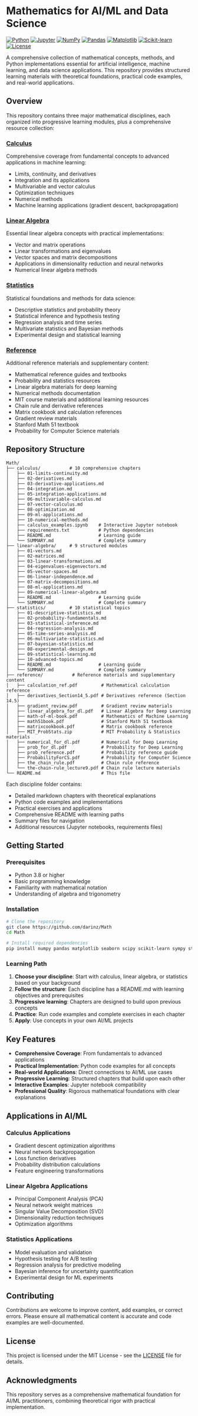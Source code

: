 # Mathematics for AI/ML and Data Science

[![Python](https://img.shields.io/badge/Python-3.8+-blue.svg)](https://www.python.org/downloads/)
[![Jupyter](https://img.shields.io/badge/Jupyter-Notebook-orange.svg)](https://jupyter.org/)
[![NumPy](https://img.shields.io/badge/NumPy-1.21+-green.svg)](https://numpy.org/)
[![Pandas](https://img.shields.io/badge/Pandas-1.3+-blue.svg)](https://pandas.pydata.org/)
[![Matplotlib](https://img.shields.io/badge/Matplotlib-3.4+-orange.svg)](https://matplotlib.org/)
[![Scikit-learn](https://img.shields.io/badge/Scikit--learn-1.0+-orange.svg)](https://scikit-learn.org/)
[![License](https://img.shields.io/badge/License-MIT-yellow.svg)](LICENSE)

A comprehensive collection of mathematical concepts, methods, and Python implementations essential for artificial intelligence, machine learning, and data science applications. This repository provides structured learning materials with theoretical foundations, practical code examples, and real-world applications.

## Overview

This repository contains three major mathematical disciplines, each organized into progressive learning modules, plus a comprehensive resource collection:

### [Calculus](calculus/)
Comprehensive coverage from fundamental concepts to advanced applications in machine learning:
- Limits, continuity, and derivatives
- Integration and its applications
- Multivariable and vector calculus
- Optimization techniques
- Numerical methods
- Machine learning applications (gradient descent, backpropagation)

### [Linear Algebra](linear-algebra/)
Essential linear algebra concepts with practical implementations:
- Vector and matrix operations
- Linear transformations and eigenvalues
- Vector spaces and matrix decompositions
- Applications in dimensionality reduction and neural networks
- Numerical linear algebra methods

### [Statistics](statistics/)
Statistical foundations and methods for data science:
- Descriptive statistics and probability theory
- Statistical inference and hypothesis testing
- Regression analysis and time series
- Multivariate statistics and Bayesian methods
- Experimental design and statistical learning

### [Reference](reference/)
Additional reference materials and supplementary content:
- Mathematical reference guides and textbooks
- Probability and statistics resources
- Linear algebra materials for deep learning
- Numerical methods documentation
- MIT course materials and additional learning resources
- Chain rule and derivative references
- Matrix cookbook and calculation references
- Gradient review materials
- Stanford Math 51 textbook
- Probability for Computer Science materials

## Repository Structure

```
Math/
├── calculus/           # 10 comprehensive chapters
│   ├── 01-limits-continuity.md
│   ├── 02-derivatives.md
│   ├── 03-derivative-applications.md
│   ├── 04-integration.md
│   ├── 05-integration-applications.md
│   ├── 06-multivariable-calculus.md
│   ├── 07-vector-calculus.md
│   ├── 08-optimization.md
│   ├── 09-ml-applications.md
│   ├── 10-numerical-methods.md
│   ├── calculus_examples.ipynb    # Interactive Jupyter notebook
│   ├── requirements.txt           # Python dependencies
│   ├── README.md                  # Learning guide
│   └── SUMMARY.md                 # Complete summary
├── linear-algebra/     # 9 structured modules
│   ├── 01-vectors.md
│   ├── 02-matrices.md
│   ├── 03-linear-transformations.md
│   ├── 04-eigenvalues-eigenvectors.md
│   ├── 05-vector-spaces.md
│   ├── 06-linear-independence.md
│   ├── 07-matrix-decompositions.md
│   ├── 08-ml-applications.md
│   ├── 09-numerical-linear-algebra.md
│   ├── README.md                  # Learning guide
│   └── SUMMARY.md                 # Complete summary
├── statistics/         # 10 statistical topics
│   ├── 01-descriptive-statistics.md
│   ├── 02-probability-fundamentals.md
│   ├── 03-statistical-inference.md
│   ├── 04-regression-analysis.md
│   ├── 05-time-series-analysis.md
│   ├── 06-multivariate-statistics.md
│   ├── 07-bayesian-statistics.md
│   ├── 08-experimental-design.md
│   ├── 09-statistical-learning.md
│   ├── 10-advanced-topics.md
│   ├── README.md                  # Learning guide
│   └── SUMMARY.md                 # Complete summary
├── reference/           # Reference materials and supplementary content
│   ├── calculation_ref.pdf         # Mathematical calculation reference
│   ├── derivatives_Section14_5.pdf # Derivatives reference (Section 14.5)
│   ├── gradient_review.pdf         # Gradient review materials
│   ├── linear_algebra_for_dl.pdf   # Linear Algebra for Deep Learning
│   ├── math-of-ml-book.pdf         # Mathematics of Machine Learning
│   ├── math51book.pdf              # Stanford Math 51 textbook
│   ├── matrixcookbook.pdf          # Matrix cookbook reference
│   ├── MIT_ProbStats.zip           # MIT Probability & Statistics materials
│   ├── numerical_for_dl.pdf        # Numerical for Deep Learning
│   ├── prob_for_dl.pdf             # Probability for Deep Learning
│   ├── prob_reference.pdf          # Probability reference guide
│   ├── ProbabilityForCS.pdf        # Probability for Computer Science
│   ├── the_chain_rule.pdf          # Chain rule reference
│   └── the-chain-rule_lecture9.pdf # Chain rule lecture materials
└── README.md                       # This file
```

Each discipline folder contains:
- Detailed markdown chapters with theoretical explanations
- Python code examples and implementations
- Practical exercises and applications
- Comprehensive README with learning paths
- Summary files for navigation
- Additional resources (Jupyter notebooks, requirements files)

## Getting Started

### Prerequisites
- Python 3.8 or higher
- Basic programming knowledge
- Familiarity with mathematical notation
- Understanding of algebra and trigonometry

### Installation
```bash
# Clone the repository
git clone https://github.com/darinz/Math
cd Math

# Install required dependencies
pip install numpy pandas matplotlib seaborn scipy scikit-learn sympy statsmodels
```

### Learning Path
1. **Choose your discipline**: Start with calculus, linear algebra, or statistics based on your background
2. **Follow the structure**: Each discipline has a README.md with learning objectives and prerequisites
3. **Progressive learning**: Chapters are designed to build upon previous concepts
4. **Practice**: Run code examples and complete exercises in each chapter
5. **Apply**: Use concepts in your own AI/ML projects

## Key Features

- **Comprehensive Coverage**: From fundamentals to advanced applications
- **Practical Implementation**: Python code examples for all concepts
- **Real-world Applications**: Direct connections to AI/ML use cases
- **Progressive Learning**: Structured chapters that build upon each other
- **Interactive Examples**: Jupyter notebook compatibility
- **Professional Quality**: Rigorous mathematical foundations with clear explanations

## Applications in AI/ML

### Calculus Applications
- Gradient descent optimization algorithms
- Neural network backpropagation
- Loss function derivatives
- Probability distribution calculations
- Feature engineering transformations

### Linear Algebra Applications
- Principal Component Analysis (PCA)
- Neural network weight matrices
- Singular Value Decomposition (SVD)
- Dimensionality reduction techniques
- Optimization algorithms

### Statistics Applications
- Model evaluation and validation
- Hypothesis testing for A/B testing
- Regression analysis for predictive modeling
- Bayesian inference for uncertainty quantification
- Experimental design for ML experiments

## Contributing

Contributions are welcome to improve content, add examples, or correct errors. Please ensure all mathematical content is accurate and code examples are well-documented.

## License

This project is licensed under the MIT License - see the [LICENSE](LICENSE) file for details.

## Acknowledgments

This repository serves as a comprehensive mathematical foundation for AI/ML practitioners, combining theoretical rigor with practical implementation.
